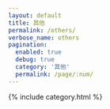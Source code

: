 ```yaml
---
layout: default
title: 其他
permalink: /others/
verbose_name: others
pagination:
  enabled: true
  debug: true
  category: '其他'
  permalink: /page/:num/
---
```


{% include category.html %}

